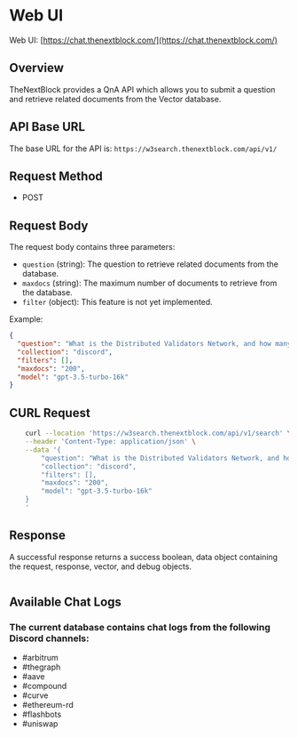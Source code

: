 # Web UI

Web UI: [https://chat.thenextblock.com/](https://chat.thenextblock.com/)

## Overview

TheNextBlock provides a QnA API which allows you to submit a question and retrieve related documents from the Vector database.

## API Base URL

The base URL for the API is: `https://w3search.thenextblock.com/api/v1/`

## Request Method

- POST

## Request Body

The request body contains three parameters:

- `question` (string): The question to retrieve related documents from the database.
- `maxdocs` (string): The maximum number of documents to retrieve from the database.
- `filter` (object): This feature is not yet implemented.

Example:

```json
{
  "question": "What is the Distributed Validators Network, and how many DVT protocols currently exist in the Ethereum staking landscape?",
  "collection": "discord",
  "filters": [],
  "maxdocs": "200",
  "model": "gpt-3.5-turbo-16k"
}
```

## CURL Request

```bash
    curl --location 'https://w3search.thenextblock.com/api/v1/search' \
    --header 'Content-Type: application/json' \
    --data '{
        "question": "What is the Distributed Validators Network, and how many DVT protocols currently exist in the Ethereum staking landscape?",
        "collection": "discord",
        "filters": [],
        "maxdocs": "200",
        "model": "gpt-3.5-turbo-16k"
    }
    '
```

## Response

A successful response returns a success boolean, data object containing the request, response, vector, and debug objects.

```json

```

## Available Chat Logs

### The current database contains chat logs from the following Discord channels:

- #arbitrum
- #thegraph
- #aave
- #compound
- #curve
- #ethereum-rd
- #flashbots
- #uniswap
